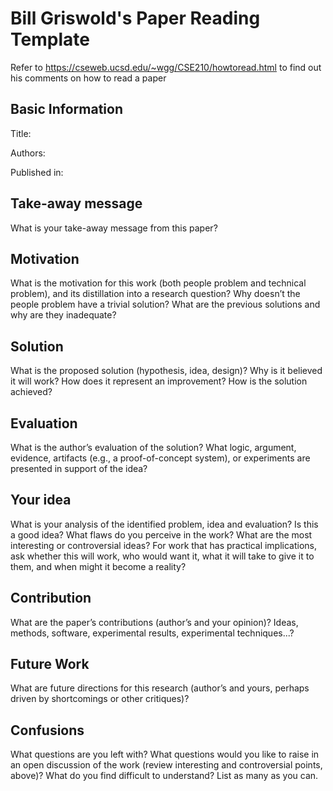 # Bill Griswold's Paper Reading Template
Refer to https://cseweb.ucsd.edu/~wgg/CSE210/howtoread.html to find out his comments on how to read a paper

## Basic Information
Title: 

Authors: 

Published in: 

## Take-away message
What is your take-away message from this paper?

## Motivation
What is the motivation for this work (both people problem and technical problem), and its distillation into a research
question? Why doesn’t the people problem have a trivial solution? What are the previous solutions and why are they
inadequate?

## Solution
What is the proposed solution (hypothesis, idea, design)? Why is it believed it will work? How does it represent an
improvement? How is the solution achieved?

## Evaluation
What is the author’s evaluation of the solution? What logic, argument, evidence, artifacts (e.g., a proof-of-concept
system), or experiments are presented in support of the idea?

## Your idea
What is your analysis of the identified problem, idea and evaluation? Is this a good idea? What flaws do you perceive
in the work? What are the most interesting or controversial ideas? For work that has practical implications, ask
whether this will work, who would want it, what it will take to give it to them, and when might it become a reality?

## Contribution
What are the paper’s contributions (author’s and your opinion)? Ideas, methods, software, experimental results, experimental techniques...?

## Future Work
What are future directions for this research (author’s and yours, perhaps driven by shortcomings or other critiques)?

## Confusions
What questions are you left with? What questions would you like to raise in an open discussion of the work (review
interesting and controversial points, above)? What do you find difficult to understand? List as many as you can.

